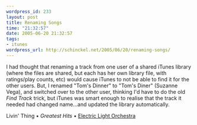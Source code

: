 ```yaml
--- 
wordpress_id: 233
layout: post
title: Renaming Songs
time: "21:32:57"
date: 2005-06-20 21:32:57
tags: 
- itunes
wordpress_url: http://schinckel.net/2005/06/20/renaming-songs/
---
```

I had thought that renaming a track from one user of a shared iTunes library (where the files are shared, but each has her own library file, with ratings/play counts, etc) would cause iTunes to not be able to find it for the other users. But, I renamed "Tom's Dinner" to "Tom's Diner" (Suzanne Vega), and switched over to the other user, thinking I'd have to do the old _Find Track_ trick, but iTunes was smart enough to realise that the track it needed had changed name...and updated the library automatically. 

Livin' Thing • _Greatest Hits_ • [Electric Light Orchestra][1]

   [1]: http://www.google.com/search?q=%22Electric%20Light%20Orchestra%22

